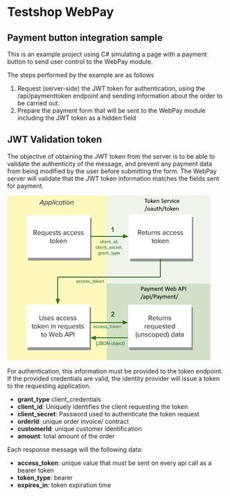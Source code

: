 # Testshop WebPay
## Payment button integration sample

This is an example project using C# simulating a page with a payment button to send user control to the WebPay module.

The steps performed by the example are as follows
1. Request (server-side) the JWT token for authentication, using the /api/paymenttoken endpoint and sending information about the order to be carried out.
2. Prepare the payment form that will be sent to the WebPay module including the JWT token as a hidden field

## JWT Validation token
The objective of obtaining the JWT token from the server is to be able to validate the authenticity of the message, and prevent any payment data from being modified by the user before submitting the form. The WebPay server will validate that the JWT token information matches the fields sent for payment.

![JWT Flow](/JWT_Flow.png)

For authentication, this information must be provided to the token endpoint. 
If the provided credentials are valid, the identity provider will issue a token to the requesting application.

* **grant_type** client_credentials
* **client_id**: Uniquely identifies the client requesting the token
* **client_secret**: Password used to authenticate the token request
* **orderId**: unique order invoice/ contract
* **customerId**: unique customer identification
* **amount**: total amount of the order

Each response message will the following data:
* **access_token**: unique value that must be sent on every api call as a bearer token
* **token_type**: bearer
* **expires_in**: token expiration time

